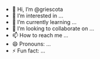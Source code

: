 - 👋 Hi, I’m @griescota
- 👀 I’m interested in ...
- 🌱 I’m currently learning ...
- 💞️ I’m looking to collaborate on ...
- 📫 How to reach me ...
- 😄 Pronouns: ...
- ⚡ Fun fact: ...

<!---
griescota/griescota is a ✨ special ✨ repository because its `README.md` (this file) appears on your GitHub profile.
You can click the Preview link to take a look at your changes.
--->
